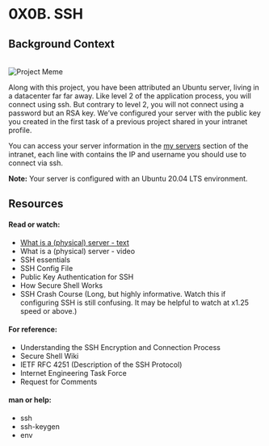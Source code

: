 <h1>0X0B. SSH</h1>

<h2>Background Context</h2><br>
<img src="https://github.com/SeunAkinbo/alx-system_engineering-devops/assets/36178371/ee867ef3-5b72-40fe-8c35-0ea80ecbc3cd" alt="Project Meme">
<p>Along with this project, you have been attributed an Ubuntu server, living in a datacenter far far away. Like level 2 of the application process, you will connect using ssh. But contrary to level 2, you will not connect using a password but an RSA key. We’ve configured your server with the public key you created in the first task of a previous project shared in your intranet profile.

You can access your server information in the <a href="https://intranet.alxswe.com/servers">my servers</a> section of the intranet, each line with contains the IP and username you should use to connect via ssh.

<b>Note:</b> Your server is configured with an Ubuntu 20.04 LTS environment.</p>
<h2>Resources</h2>
<h4>Read or watch:</h4>
<ul>
  <li><a href="https://en.wikipedia.org/wiki/Server_%28computing%29#Hardware_requirement">What is a (physical) server - text</a></li>
  <li>What is a (physical) server - video</li>
  <li>SSH essentials</li>
  <li>SSH Config File</li>
  <li>Public Key Authentication for SSH</li>
  <li>How Secure Shell Works</li>
  <li>SSH Crash Course (Long, but highly informative. Watch this if configuring SSH is still confusing. It may be helpful to watch at x1.25 speed or above.)</li>
</ul>
<h4>For reference:</h4>
<ul>
  <li>Understanding the SSH Encryption and Connection Process</li>
  <li>Secure Shell Wiki</li>
  <li>IETF RFC 4251 (Description of the SSH Protocol)</li>
  <li>Internet Engineering Task Force</li>
  <li>Request for Comments</li>
</ul>
<h4>man or help:</h4>
<ul>
  <li>ssh</li>
  <li>ssh-keygen</li>
  <li>env</li>
</ul>

